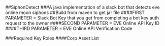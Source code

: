 ##SiphonDetect
###A java implementation of a slack bot that detects eve online moon siphons
##Build from maven to get jar file
####FIRST PARAMETER = Slack Bot Key that you get from completing a bot key auth request to the owner
####SECOND PARAMETER = EVE Online API Key ID
####THIRD PARAMETER = EVE Online API Verification Code

###Required Key Roles
####Corp Asset List

